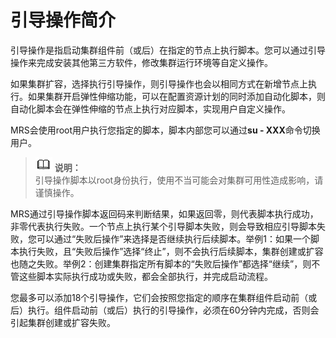 # 引导操作简介<a name="ZH-CN_TOPIC_0173178148"></a>

引导操作是指启动集群组件前（或后）在指定的节点上执行脚本。您可以通过引导操作来完成安装其他第三方软件，修改集群运行环境等自定义操作。

如果集群扩容，选择执行引导操作，则引导操作也会以相同方式在新增节点上执行。如果集群开启弹性伸缩功能，可以在配置资源计划的同时添加自动化脚本，则自动化脚本会在弹性伸缩的节点上执行对应脚本，实现用户自定义操作。

MRS会使用root用户执行您指定的脚本，脚本内部您可以通过**su - XXX**命令切换用户。

>![](public_sys-resources/icon-note.gif) **说明：**   
>引导操作脚本以root身份执行，使用不当可能会对集群可用性造成影响，请谨慎操作。  

MRS通过引导操作脚本返回码来判断结果，如果返回零，则代表脚本执行成功，非零代表执行失败。一个节点上执行某个引导脚本失败，则会导致相应引导脚本失败，您可以通过“失败后操作”来选择是否继续执行后续脚本。举例1：如果一个脚本执行失败，且“失败后操作”选择“终止”，则不会执行后续脚本，集群创建或扩容也随之失败。举例2：创建集群指定所有脚本的“失败后操作”都选择“继续”，则不管这些脚本实际执行成功或失败，都会全部执行，并完成启动流程。

您最多可以添加18个引导操作，它们会按照您指定的顺序在集群组件启动前（或后）执行。组件启动前（或后）执行的引导操作，必须在60分钟内完成，否则会引起集群创建或扩容失败。

